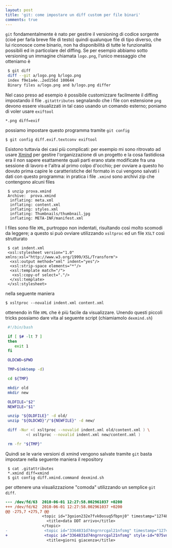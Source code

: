 ```yaml
---
layout: post
title: 'git: come impostare un diff custom per file binari'
comments: true
---
```

``git`` fondamentalmente è nato per gestire il versioning di codice sorgente
(cioé per farla breve file di testo) quindi qualunque file di tipo diverso, che
lui riconosce come binario, non ha disponibilità di tutte le funzionalità
possibili ed in particolare del diffing. Se per esempio abbiamo sotto
versioning un immagine chiamata ``logo.png``, l'unico messaggio che otteniamo è

```bash
 $ git diff
 diff --git a/logo.png b/logo.png
 index f9e1a4e..2ed156d 100644
 Binary files a/logo.png and b/logo.png differ
```
Nel caso preso ad esempio è possibile customizzare facilmente il diffing impostando il file ``.gitattributes`` segnalando che i file con estensione ``png`` devono essere visualizzati in tal caso usando un comando esterno; poniamo di voler usare ``exiftool``

    *.png diff=exif

possiamo impostare questo programma tramite ``git config``

    $ git config diff.exif.textconv exiftool

Esistono tuttavia dei casi più complicati: per esempio mi sono ritrovato ad
usare [Xmind](http://www.xmind.net/) per gestire l'organizzazione di un
progetto e la cosa fastidiosa era il non sapere esattamente quali parti erano
state modificate fra una sessione di lavoro e l'altra al primo colpo d'occhio;
per ovviare a questo ho dovuto prima capire le caratteristiche del formato in
cui vengono salvati i dati con questo programma: in pratica i file ``.xmind``
sono archivi zip che contengono alcuni files

     $ unzip prova.xmind
     Archive:  prova.xmind
      inflating: meta.xml            
      inflating: content.xml         
      inflating: styles.xml          
      inflating: Thumbnails/thumbnail.jpg  
      inflating: META-INF/manifest.xml

I files sono file ``XML``, purtroppo non indentati, risultando così molto
scomodi da leggere; a questo si può ovviare utilizzando ``xsltproc`` ed un file
``XSLT`` così strutturato

     $ cat indent.xml
     <xsl:stylesheet version="1.0" xmlns:xsl="http://www.w3.org/1999/XSL/Transform">
      <xsl:output method="xml" indent="yes"/>
      <xsl:strip-space elements="*"/>
      <xsl:template match="/">
       <xsl:copy-of select="."/>
      </xsl:template>
     </xsl:stylesheet>

nella seguente maniera

    $ xsltproc --novalid indent.xml content.xml

ottenendo in file ``XML`` che è più facile da visualizzare. Unendo questi
piccoli tricks possiamo dare vita al seguente script (chiamiamolo
``dexmind.sh``)

```bash
 #!/bin/bash

 if [ $# -lt 7 ]
 then
	exit 1
 fi

 OLDCWD=$PWD

 TMP=$(mktemp -d)

 cd ${TMP}

 mkdir old
 mkdir new

 OLDFILE="$2"
 NEWFILE="$1"

 unzip "${OLDFILE}" -d old/
 unzip "${OLDCWD}"/"${NEWFILE}" -d new/

 diff -Nur <( xsltproc --novalid indent.xml old/content.xml ) \
         <( xsltproc --novalid indent.xml new/content.xml )

 rm -fr "${TMP}"
```
Quindi se le varie versioni di xmind vengono salvate tramite ``git`` basta impostare nella seguente maniera il repository

     $ cat .gitattributes
     *.xmind diff=xmind
     $ git config diff.xmind.command dexmind.sh

per ottenere una visualizzazione "comoda" utilizzando un semplice ``git diff``.

```diff
--- /dev/fd/63  2010-06-01 12:27:58.002961037 +0200
+++ /dev/fd/62  2010-06-01 12:27:58.002961037 +0200
@@ -275,7 +275,7 @@
                <topic id="3goion232e7fvk0osuq5fbpnj0" timestamp="1274806579104
                  <title>data DDT arrivo</title>
                </topic>
-                <topic id="3364831d74ngrnrcgal21nfsmg" timestamp="1274806583479
+                <topic id="3364831d74ngrnrcgal21nfsmg" style-id="075vnn7k0jvogp
                  <title>giorni giacenza</title>
```
